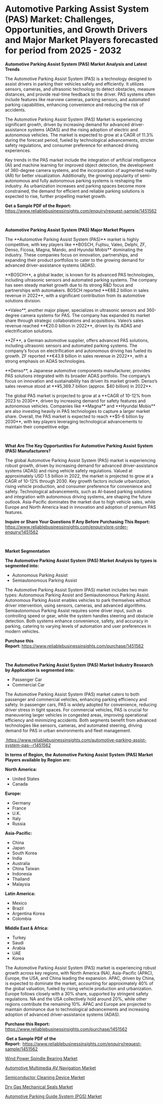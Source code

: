 <p><h1>Automotive Parking Assist System (PAS) Market: Challenges, Opportunities, and Growth Drivers and Major Market Players forecasted for period from 2025 - 2032</h1></p><p><strong>Automotive Parking Assist System (PAS) Market Analysis and Latest Trends</strong></p>
<p><p>The Automotive Parking Assist System (PAS) is a technology designed to assist drivers in parking their vehicles safely and efficiently. It utilizes sensors, cameras, and ultrasonic technology to detect obstacles, measure distances, and provide real-time feedback to the driver. PAS systems often include features like rearview cameras, parking sensors, and automated parking capabilities, enhancing convenience and reducing the risk of accidents.</p><p>The Automotive Parking Assist System (PAS) Market is experiencing significant growth, driven by increasing demand for advanced driver-assistance systems (ADAS) and the rising adoption of electric and autonomous vehicles. The market is expected to grow at a CAGR of 11.3% during the forecast period, fueled by technological advancements, stricter safety regulations, and consumer preference for enhanced driving experiences.</p><p>Key trends in the PAS market include the integration of artificial intelligence (AI) and machine learning for improved object detection, the development of 360-degree camera systems, and the incorporation of augmented reality (AR) for better visualization. Additionally, the growing popularity of semi-autonomous and fully autonomous parking systems is reshaping the industry. As urbanization increases and parking spaces become more constrained, the demand for efficient and reliable parking solutions is expected to rise, further propelling market growth.</p></p>
<p><strong>Get a Sample PDF of the Report:&nbsp;</strong> <a href="https://www.reliablebusinessinsights.com/enquiry/request-sample/1451562?utm_campaign=116&utm_medium=2&utm_source=Github&utm_content=ia&utm_term=23012025&utm_id=automotive-parking-assist-system-pas">https://www.reliablebusinessinsights.com/enquiry/request-sample/1451562</a></p>
<p>&nbsp;</p>
<p><strong>Automotive Parking Assist System (PAS) Major Market Players</strong></p>
<p><p>The **Automotive Parking Assist System (PAS)** market is highly competitive, with key players like **BOSCH, Fujitsu, Valeo, Delphi, ZF, Denso, Ficosa, Magna, Mando, and Hyundai Mobis** dominating the industry. These companies focus on innovation, partnerships, and expanding their product portfolios to cater to the growing demand for advanced driver-assistance systems (ADAS).</p><p>**BOSCH**, a global leader, is known for its advanced PAS technologies, including ultrasonic sensors and automated parking systems. The company has seen steady market growth due to its strong R&D focus and partnerships with automakers. BOSCH reported **€88.2 billion in sales revenue in 2022**, with a significant contribution from its automotive solutions division.</p><p>**Valeo**, another major player, specializes in ultrasonic sensors and 360-degree camera systems for PAS. The company has expanded its market share through strategic collaborations and acquisitions. Valeo’s sales revenue reached **€20.0 billion in 2022**, driven by its ADAS and electrification solutions.</p><p>**ZF**, a German automotive supplier, offers advanced PAS solutions, including ultrasonic sensors and automated parking systems. The company’s focus on electrification and autonomous driving has fueled its growth. ZF reported **€43.8 billion in sales revenue in 2022**, with a strong emphasis on ADAS technologies.</p><p>**Denso**, a Japanese automotive components manufacturer, provides PAS solutions integrated with its broader ADAS portfolio. The company’s focus on innovation and sustainability has driven its market growth. Denso’s sales revenue stood at **¥5,369.7 billion (approx. $40 billion) in 2022**.</p><p>The global PAS market is projected to grow at a **CAGR of 10-12% from 2023 to 2030**, driven by increasing demand for safety features and autonomous vehicles. Companies like **Magna** and **Hyundai Mobis** are also investing heavily in PAS technologies to capture a larger market share. Overall, the PAS market is expected to reach **$5-6 billion by 2030**, with key players leveraging technological advancements to maintain their competitive edge.</p></p>
<p>&nbsp;</p>
<p><strong>What Are The Key Opportunities For Automotive Parking Assist System (PAS) Manufacturers?</strong></p>
<p><p>The global Automotive Parking Assist System (PAS) market is experiencing robust growth, driven by increasing demand for advanced driver-assistance systems (ADAS) and rising vehicle safety regulations. Valued at approximately USD 1.5 billion in 2022, the market is projected to grow at a CAGR of 10-12% through 2030. Key growth factors include urbanization, rising vehicle production, and consumer preference for convenience and safety. Technological advancements, such as AI-based parking solutions and integration with autonomous driving systems, are shaping the future outlook. Asia-Pacific dominates the market due to high vehicle sales, while Europe and North America lead in innovation and adoption of premium PAS features.</p></p>
<p><strong>Inquire or Share Your Questions If Any Before Purchasing This Report:</strong> <a href="https://www.reliablebusinessinsights.com/enquiry/pre-order-enquiry/1451562?utm_campaign=116&utm_medium=2&utm_source=Github&utm_content=ia&utm_term=23012025&utm_id=automotive-parking-assist-system-pas">https://www.reliablebusinessinsights.com/enquiry/pre-order-enquiry/1451562</a></p>
<p>&nbsp;</p>
<p><strong>Market Segmentation</strong></p>
<p><strong>The Automotive Parking Assist System (PAS) Market Analysis by types is segmented into:</strong></p>
<p><ul><li>Autonomous Parking Assist</li><li>Semiautonomous Parking Assist</li></ul></p>
<p><p>The Automotive Parking Assist System (PAS) market includes two main types: Autonomous Parking Assist and Semiautonomous Parking Assist. Autonomous Parking Assist enables vehicles to park themselves without driver intervention, using sensors, cameras, and advanced algorithms. Semiautonomous Parking Assist requires some driver input, such as controlling speed or gear, while the system handles steering and obstacle detection. Both systems enhance convenience, safety, and accuracy in parking, catering to varying levels of automation and user preferences in modern vehicles.</p></p>
<p><strong>Purchase this Report:&nbsp;</strong><a href="https://www.reliablebusinessinsights.com/purchase/1451562?utm_campaign=116&utm_medium=2&utm_source=Github&utm_content=ia&utm_term=23012025&utm_id=automotive-parking-assist-system-pas">https://www.reliablebusinessinsights.com/purchase/1451562</a></p>
<p>&nbsp;</p>
<p><strong>The Automotive Parking Assist System (PAS) Market Industry Research by Application is segmented into:</strong></p>
<p><ul><li>Passenger Car</li><li>Commercial Car</li></ul></p>
<p><p>The Automotive Parking Assist System (PAS) market caters to both passenger and commercial vehicles, enhancing parking efficiency and safety. In passenger cars, PAS is widely adopted for convenience, reducing driver stress in tight spaces. For commercial vehicles, PAS is crucial for maneuvering larger vehicles in congested areas, improving operational efficiency and minimizing accidents. Both segments benefit from advanced technologies like sensors, cameras, and automated steering, driving demand for PAS in urban environments and fleet management.</p></p>
<p><a href="https://www.reliablebusinessinsights.com/automotive-parking-assist-system-pas--r1451562?utm_campaign=116&utm_medium=2&utm_source=Github&utm_content=ia&utm_term=23012025&utm_id=automotive-parking-assist-system-pas">&nbsp;https://www.reliablebusinessinsights.com/automotive-parking-assist-system-pas--r1451562</a></p>
<p><strong>In terms of Region, the Automotive Parking Assist System (PAS) Market Players available by Region are:</strong></p>
<p>
    <p> <strong> North America: </strong>
        <ul>
            <li>United States</li>
            <li>Canada</li>
        </ul>
        </p> 
    <p> <strong> Europe: </strong>
        <ul>
            <li>Germany</li>
            <li>France</li>
            <li>U.K.</li>
            <li>Italy</li>
            <li>Russia</li>
        </ul>
        </p> 
    <p> <strong> Asia-Pacific: </strong>
        <ul>
            <li>China</li>
            <li>Japan</li>
            <li>South Korea</li>
            <li>India</li>
            <li>Australia</li>
            <li>China Taiwan</li>
            <li>Indonesia</li>
            <li>Thailand</li>
            <li>Malaysia</li>
        </ul>
        </p> 
    <p> <strong> Latin America: </strong>
        <ul>
            <li>Mexico</li>
            <li>Brazil</li>
            <li>Argentina Korea</li>
            <li>Colombia</li>
        </ul>
        </p> 
    <p> <strong> Middle East & Africa: </strong>
        <ul>
            <li>Turkey</li>
            <li>Saudi</li>
            <li>Arabia</li>
            <li>UAE</li>
            <li>Korea</li>
        </ul>
    </p>
    </p>
<p><p>The Automotive Parking Assist System (PAS) market is experiencing robust growth across key regions, with North America (NA), Asia-Pacific (APAC), Europe, the USA, and China leading the expansion. APAC, driven by China, is expected to dominate the market, accounting for approximately 40% of the global valuation, fueled by rising vehicle production and urbanization. Europe follows closely with a 30% share, supported by stringent safety regulations. NA and the USA collectively hold around 20%, while other regions contribute the remaining 10%. APAC and Europe are projected to maintain dominance due to technological advancements and increasing adoption of advanced driver-assistance systems (ADAS).</p></p>
<p><strong>Purchase this Report: </strong><a href="https://www.reliablebusinessinsights.com/purchase/1451562?utm_campaign=116&utm_medium=2&utm_source=Github&utm_content=ia&utm_term=23012025&utm_id=automotive-parking-assist-system-pas">https://www.reliablebusinessinsights.com/purchase/1451562</a></p>
<p>&nbsp;<strong>Get a Sample PDF of the Report:&nbsp;&nbsp;</strong><a href="https://www.reliablebusinessinsights.com/enquiry/request-sample/1451562?utm_campaign=116&utm_medium=2&utm_source=Github&utm_content=ia&utm_term=23012025&utm_id=automotive-parking-assist-system-pas">https://www.reliablebusinessinsights.com/enquiry/request-sample/1451562</a></p>
<p><strong></strong></p>
<p><p><a href="https://www.linkedin.com/pulse/informative-market-analysis-wind-power-spindle-bearing-estimated-fmjof?utm_campaign=116&utm_medium=2&utm_source=Github&utm_content=ia&utm_term=23012025&utm_id=automotive-parking-assist-system-pas">Wind Power Spindle Bearing Market</a></p><p><a href="https://github.com/flnordan65e0/Market-Research-Report-List-1/blob/main/automotive-multimedia-av-navigation-market.md?utm_campaign=116&utm_medium=2&utm_source=Github&utm_content=ia&utm_term=23012025&utm_id=automotive-parking-assist-system-pas">Automotive Multimedia AV Navigation Market</a></p><p><a href="https://www.linkedin.com/pulse/semiconductor-cleaning-device-market-maturity-analysis-e26if?utm_campaign=116&utm_medium=2&utm_source=Github&utm_content=ia&utm_term=23012025&utm_id=automotive-parking-assist-system-pas">Semiconductor Cleaning Device Market</a></p><p><a href="https://www.linkedin.com/pulse/growth-global-dry-gas-mechanical-seals-market-ananticipated111-t7m6f?utm_campaign=116&utm_medium=2&utm_source=Github&utm_content=ia&utm_term=23012025&utm_id=automotive-parking-assist-system-pas">Dry Gas Mechanical Seals Market</a></p><p><a href="https://github.com/lindaopodray/Market-Research-Report-List-1/blob/main/automotive-parking-guide-system-pgs-market.md?utm_campaign=116&utm_medium=2&utm_source=Github&utm_content=ia&utm_term=23012025&utm_id=automotive-parking-assist-system-pas">Automotive Parking Guide System (PGS) Market</a></p></p>